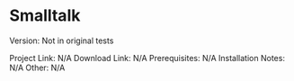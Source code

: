 Smalltalk
===

Version: Not in original tests

Project Link: N/A
Download Link: N/A
Prerequisites: N/A
Installation Notes: N/A
Other: N/A
